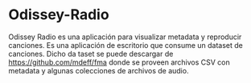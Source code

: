 # Odissey-Radio
Odissey Radio es una aplicación para visualizar metadata y reproducir canciones. Es una aplicación de escritorio que consume un dataset de canciones. Dicho da taset se puede descargar de https://github.com/mdeff/fma donde se proveen archivos CSV con metadata y algunas colecciones de archivos de audio.
